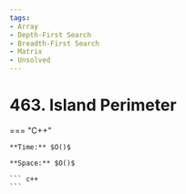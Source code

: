 ```yaml
---
tags:
- Array
- Depth-First Search
- Breadth-First Search
- Matrix
- Unsolved
---
```



# 463. Island Perimeter

=== "C++"

    **Time:** $O()$

    **Space:** $O()$

    ``` c++
    ```